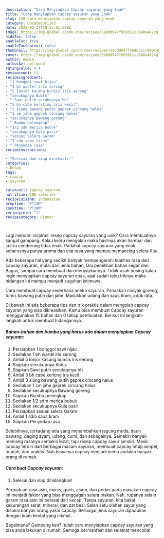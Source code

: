 ```yaml
---
description: "Cara Menyiapkan Capcay sayuran yang Enak"
title: "Cara Menyiapkan Capcay sayuran yang Enak"
slug: 280-cara-menyiapkan-capcay-sayuran-yang-enak
category: Uncategorized
date: 2023-02-17T19:53:01.608Z
image: https://img-global.cpcdn.com/recipes/526dd947f669651c/680x482cq70/capcay-sayuran-foto-resep-utama.jpg
hideToc: false
enableToc: true
enableTocContent: false
thumbnail: https://img-global.cpcdn.com/recipes/526dd947f669651c/680x482cq70/capcay-sayuran-foto-resep-utama.jpg
cover: https://img-global.cpcdn.com/recipes/526dd947f669651c/680x482cq70/capcay-sayuran-foto-resep-utama.jpg
author: Admin
authorAv: notfound
ratingvalue: 4.4
reviewcount: 21
recipeingredient:
- "1 bonggol sawi hijau"
- "1 bh wartel iris serong"
- "5 lonjor kacang buncis iris serong"
- "secukupnya Kubis"
- " Sawi putih secukupnya bh"
- "3 bh cabe keriting iris kecil"
- "3 siung bawang putih geprek cincang halus"
- "1 cm jahe geprek cincang halus"
- "secukupnya Bawang goreng"
- " Bumbu pelengkap"
- "1/2 sdm merica bubuk"
- "secukupnya Gula pasir"
- "sesuai selera Garam"
- "1 sdm saos tiram"
- " Penyedap rasa"
recipeinstructions:

- "Selesai dan siap dinikmati!"
categories:
- Resep
tags:
- capcay
- sayuran

katakunci: capcay sayuran 
nutrition: 108 calories
recipecuisine: Indonesian
preptime: "PT14M"
cooktime: "PT39M"
recipeyield: "1"
recipecategory: Dinner

---
```





Lagi mencari inspirasi resep capcay sayuran yang unik? Cara membuatnya sangat gampang. Kalau keliru mengolah maka hasilnya akan hambar dan justru cenderung tidak enak. Padahal capcay sayuran yang enak seharusnya punya aroma dan cita rasa yang mampu memancing selera Kita.





Ada beberapa hal yang sedikit banyak mempengaruhi kualitas rasa dari capcay sayuran, mulai dari jenis bahan, lalu pemilihan bahan segar dan Bagus, sampai cara membuat dan menyajikannya. Tidak usah pusing kalau ingin menyiapkan capcay sayuran enak,      asal sudah tahu triknya maka hidangan ini mampu menjadi suguhan istimewa.














Cara membuat capcay sederhana aneka sayuran. Panaskan minyak goreng, tumis bawang putih dan jahe. Masukkan udang dan saus tiram, aduk rata.






Di bawah ini ada beberapa tips dan trik praktis dalam mengolah capcay sayuran yang siap dikreasikan. Kamu bisa membuat Capcay sayuran menggunakan 15 bahan dan 0 tahap pembuatan. Berikut ini langkah-langkah untuk membuat hidangannya.

<!--inarticleads1-->

##### Bahan-bahan dan bumbu yang harus ada dalam menyiapkan Capcay sayuran:

1. Persiapkan 1 bonggol sawi hijau
1. Sediakan 1 bh wartel iris serong
1. Ambil 5 lonjor kacang buncis iris serong
1. Siapkan secukupnya Kubis
1. Siapkan  Sawi putih secukupnya bh
1. Ambil 3 bh cabe keriting iris kecil
1. Ambil 3 siung bawang putih geprek cincang halus
1. Sediakan 1 cm jahe geprek cincang halus
1. Sediakan secukupnya Bawang goreng
1. Siapkan  Bumbu pelengkap
1. Sediakan 1/2 sdm merica bubuk
1. Sediakan secukupnya Gula pasir
1. Persiapkan sesuai selera Garam
1. Ambil 1 sdm saos tiram
1. Siapkan  Penyedap rasa


Selebihnya, terkadang ada yang menambahkan jagung muda, daun bawang, daging ayam, udang, cumi, dan sebagainya. Semakin banyak memang rasanya semakin lezat, tapi resep capcay sayur sendiri. Meski capcay terdiri dari berbagai macam sayuran, membuat capcay tetap simpel, mudah, dan praktis. Nah biasanya capcay menjadi menu andalan banyak orang di rumah. 

<!--inarticleads2-->

##### Cara buat Capcay sayuran:


1. Selesai dan siap dihidangkan!

Perpaduan rasa asin, manis, gurih, asam, dan pedas pada masakan capcay ini menjadi faktor yang bisa menggugah selera makan. Nah, rupanya selain garam rasa asin ini berasal dari kecap. Tanpa sayuran, kita bakal kekurangan serat, mineral, dan zat besi. Salah satu olahan sayur yang disukai banyak orang yakni capcay. Berbagai jenis sayuran dipadukan dengan kuah kental yang nikmat. 

Bagaimana? Gampang kan? Itulah cara menyiapkan capcay sayuran yang bisa anda lakukan di rumah. Semoga bermanfaat dan selamat mencoba!

